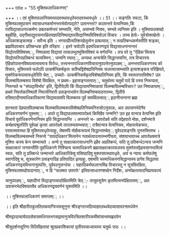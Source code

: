 +++
title = "55 मुक्तिफलाधिकरणम्"

+++
।। एवं मुक्त्तिफलानियमस्तदवस्थावधृतेस्तदवस्थावधृतेः ।। 51 ।। सङ्गतिः स्फटा, किं मुक्त्तिफलमुपासनं स्वासाधनकर्मानन्तरभेवोत्पद्यते? उतानन्तरं? कालान्तरे वेत्यनियमः,किं परविद्यासाधनात्कर्मणः प्रबलकर्मन्तरं सम्भवति, नेति, असम्भवे नियमः, सम्भवे त्वनियम इति । मुक्त्तिफलशब्दो बहुव्रीहिः, उद्गीथाद्युपासनरहितयज्ञादिनिष्पाद्यपरविद्यानिष्पविविषयोऽयं विचारः । तस्य हेतोः- पूर्वत्रोक्त्तहेतोः । अधिकाशङ्कामाह - सर्वेभ्य इति । भगवत्प्रीत्यतिशयहेतुत्वेन प्राबल्यात्् न तत्प्रतिबन्धकर्मस्तीति शङ्का, ब्रह्मविदपचारः प्रतिबन्धक इति परिहारः । इतरे त्रयोऽपि इदमधिकरणद्वयं विद्यासाधनानान्तरं विद्योत्पविविषयम््, निष्पन्नायां विद्यायां तत्फलभूतमुक्त्तिविषयं च वर्णयन्ति । तत्र परे तु "ऐहिक'मित्यत्र विद्योत्पत्तिरप्रतिबन्धे सत्यस्मिन्् जन्मनि स्यात््, अन्यथा अन्यत्रेति सिद्धान्तयन्ति, तत्र विचारस्य ऐहिकोपासनविषयत्वाभावमात्र विरोधः, तत्त्वनन्तराधिकरणविचारानुपपत्तेरनुपपन्नम््, अनन्तराधिकरणस्य को विचारः, मुक्त्तिरूपे फलेऽपि उत्कर्षनिकर्षकृतः कश्चिद्विशेषप्रतिनियमः फलत्वात्सम्भवति इत्याशङ्कय परिह्रियते, मुक्त्तेरेकरूपत्वावधृतेरिति चेत््, उच्यते- उत्कर्षनिकर्षकृतविशेषप्रतिनियम इति, किं स्वरूपगतविशेषः? उत विलम्बाविलम्बरूप विशेषो विवक्षितः, न प्रथमः- इहासङ्गतत्वात््, चतुर्थस्य चतुर्थे पादे हि तस्य निरूप्यता, निरूप्यते च "संपद्याविर्भाव' इति, द्वितीयेऽपि किं विद्यायामनिष्पन्नायां विलम्बाविलम्बविचारः? उत निष्पन्नायाम््, प्रथमे निवर्त्तकानिष्पतौ निवर्त्यनिवर्त्तेः प्रसङ्गाभावेन विलम्बनिश्चयादनारम्भः, द्वितीये वसिष्टादीनामाधिकारिकाणां विद्यावतामपि विलम्बस्य पूर्वं समर्थितत्वात्् इदानीन्तनानां ब्रह्म

ज्ञानवतां देहपातविलम्बाच्च विलम्बाविलम्बरूपविशेषप्रतिनियमनिरासोऽनुपपन्नः, अत उपासनभेदेनैव अधिकरणवर्णनं युक्त्तम्् । अपरे तु विद्याफलमात्मापरोक्ष्यं किमिहैव जन्मनि? उत इह वान्यत्र वेत्यनिम इति विचार्य पूर्वाधिकरणेनानियम इति सिद्धान्तयन्ति । अनन्तरे च- आपरोक्ष्ये सति तद्देहपाते मोक्षः, दर्शनमात्रे कर्मक्षयश्रुतरिति पूर्वपक्षं कृत्वा आपरोक्ष्ये तारतम्यसम्भवात्् तत्रैवान्यत्र वेत्यनियमः, मोक्षस्त्वेकरूपः, परमात्मावस्था हि मुक्त्तिरवधृतेत्याहुः, तेषामपि मोक्षैकरूपत्वं सिद्धान्तश्चेत्् पूर्वपदसङ्गतिः पुनरुक्त्तिश्च । विलम्बाविलम्बसम्भवे निरूप्ये "यावदधिकार'मित्यनेन गतार्थत्वादनारम्भणीयता, संशयाभावाच्च आपरोक्ष्यमात्रे मुक्त्तिः कस्य केन सम्भाव्यते । अन्ये तु साक्षात्कारसाधनानि इहैव अप्रतिबन्धे, सति तु प्रतिबन्धेऽन्यत्र जन्मनि साक्षात्कारं जनयन्तीति पूर्वाधिकरणे निश्चित्य चरमाधिकरणे ब्रह्मसाक्षात्कारफलस्य मुक्त्तेस्तद्देहावसानभावित्वं स्वतः, सति तु प्रतिबन्धे जन्मान्तरे आधिकारिकेषु वसिष्ठादिषु मुक्त्तयवस्थावधृतेः, अयं च न्यायः कर्मफलेषु स्वार्गादिषु च, सूत्रकारेण प्रसङ्गादिह प्रतिपादित इत्याहुः, एषामपि चरमाधिकरणसिद्धान्तस्य प्रागेव सिद्धतया अधिकरणद्वयविभागानुपपत्तिः, पूर्ववदनुसन्धेया । यज्ञादिकर्मफलानामिह विचारस्तु न सूत्रविवक्षितः, मुक्त्तिफलशब्दोपादानात््, न हि "फलमत उपपत्तेः' इतिवत्साधारणशब्देन निर्देशः, अनपेक्षतत्वादभिप्रायकल्पं

चानुपपन्नम््, यज्ञादीनां विद्याङ्गत्वादपेक्षितमिति चेत््- तत्पूवसूत्रेण कृतमित्यनपेक्षितत्वम््, अत उपासनभेदविषयतयैव अधिकरणद्वयवर्णनं युक्त्तमिति ।।

।। मुक्त्तिफलाधिकरणं समाप्तम्् ।।

।। इति श्रीहारीतकुलतिलकवाग्विजयसूनुना श्रीरङ्गराजदिव्याज्ञालब्धवेदव्यासापरनामधेयेन

श्रीमद्वरदाचार्यपादसेवासमधिगतभगसद्रामानुजविरचितशारीरकमीमांसाभाष्यहृदयेन

श्रीसुदर्शनसूरिणा विलिखितायां श्रुतप्रकाशिकायां तृतीयस्याध्यायस्य चतुर्थः पादः ।।

